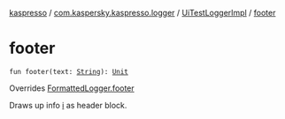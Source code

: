[kaspresso](../../index.md) / [com.kaspersky.kaspresso.logger](../index.md) / [UiTestLoggerImpl](index.md) / [footer](./footer.md)

# footer

`fun footer(text: `[`String`](https://kotlinlang.org/api/latest/jvm/stdlib/kotlin/-string/index.html)`): `[`Unit`](https://kotlinlang.org/api/latest/jvm/stdlib/kotlin/-unit/index.html)

Overrides [FormattedLogger.footer](../-formatted-logger/footer.md)

Draws up info [i](i.md) as header block.

